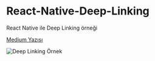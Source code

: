 # React-Native-Deep-Linking
React Native ile Deep Linking örneği

[Medium Yazısı](https://medium.com/@yigitaybuga_92551/react-native-ile-deep-linking-c2d9f599a734?sk=f0774f97ef91559e93de3ac5cf1c768b)

![Deep Linking Örnek](https://miro.medium.com/max/698/1*D1258lRFCBfZ3ORqy07Lgg.png)
